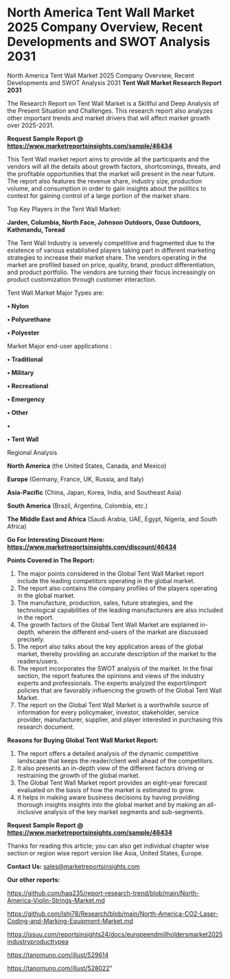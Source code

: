 # North America Tent Wall Market 2025 Company Overview, Recent Developments and SWOT Analysis 2031
North America Tent Wall Market 2025 Company Overview, Recent Developments and SWOT Analysis 2031
<strong>Tent Wall Market Research Report 2031</strong>

The Research Report on Tent Wall Market is a Skillful and Deep Analysis of the Present Situation and Challenges. This research report also analyzes other important trends and market drivers that will affect market growth over 2025-2031.

<strong>Request Sample Report @ <a href=https://www.marketreportsinsights.com/sample/46434>https://www.marketreportsinsights.com/sample/46434</a></strong>

This Tent Wall market report aims to provide all the participants and the vendors will all the details about growth factors, shortcomings, threats, and the profitable opportunities that the market will present in the near future. The report also features the revenue share, industry size, production volume, and consumption in order to gain insights about the politics to contest for gaining control of a large portion of the market share.

Top Key Players in the Tent Wall Market:

<strong>Jarden, Columbia, North Face, Johnson Outdoors, Oase Outdoors, Kathmandu, Toread</strong>

The Tent Wall Industry is severely competitive and fragmented due to the existence of various established players taking part in different marketing strategies to increase their market share. The vendors operating in the market are profiled based on price, quality, brand, product differentiation, and product portfolio. The vendors are turning their focus increasingly on product customization through customer interaction.

Tent Wall Market Major Types are:

<strong>•  Nylon

•  Polyurethane

•  Polyester</strong>

Market Major end-user applications :

<strong>•  Traditional

•  Military

•  Recreational

•  Emergency

•  Other

•  

•  Tent Wall</strong>

Regional Analysis

</u><strong><b>North America</b></strong> (the United States, Canada, and Mexico)

<strong><b>Europe </b></strong>(Germany, France, UK, Russia, and Italy)

<strong><b>Asia-Pacific</b></strong> (China, Japan, Korea, India, and Southeast Asia)

<strong><b>South America</b></strong> (Brazil, Argentina, Colombia, etc.)

<strong><b>The Middle East and Africa</b></strong> (Saudi Arabia, UAE, Egypt, Nigeria, and South Africa)

<strong>Go For Interesting Discount Here: <a href=https://www.marketreportsinsights.com/discount/46434>https://www.marketreportsinsights.com/discount/46434</a></strong>

<strong>Points Covered in The Report:</strong>
<ol>
  <li>The major points considered in the Global Tent Wall Market report include the leading competitors operating in the global market.</li>
  <li>The report also contains the company profiles of the players operating in the global market.</li>
  <li>The manufacture, production, sales, future strategies, and the technological capabilities of the leading manufacturers are also included in the report.</li>
  <li>The growth factors of the Global Tent Wall Market are explained in-depth, wherein the different end-users of the market are discussed precisely.</li>
  <li>The report also talks about the key application areas of the global market, thereby providing an accurate description of the market to the readers/users.</li>
  <li>The report incorporates the SWOT analysis of the market. In the final section, the report features the opinions and views of the industry experts and professionals. The experts analyzed the export/import policies that are favorably influencing the growth of the Global Tent Wall Market.</li>
  <li>The report on the Global Tent Wall Market is a worthwhile source of information for every policymaker, investor, stakeholder, service provider, manufacturer, supplier, and player interested in purchasing this research document.</li>
</ol>
<strong>Reasons for Buying Global Tent Wall Market Report:</strong>

<ol>
  <li>The report offers a detailed analysis of the dynamic competitive landscape that keeps the reader/client well ahead of the competitors.</li>
  <li>It also presents an in-depth view of the different factors driving or restraining the growth of the global market.</li>
  <li>The Global Tent Wall Market report provides an eight-year forecast evaluated on the basis of how the market is estimated to grow.</li>
  <li>It helps in making aware business decisions by having providing thorough insights insights into the global market and by making an all-inclusive analysis of the key market segments and sub-segments.</li>
</ol>
<strong>Request Sample Report @ <a href=https://www.marketreportsinsights.com/sample/46434>https://www.marketreportsinsights.com/sample/46434</a></strong>


Thanks for reading this article; you can also get individual chapter wise section or region wise report version like Asia, United States, Europe.

<strong>Contact Us:</strong>
sales@marketreportsinsights.com

<strong>Our other reports:</strong>

<a href=https://github.com/haq235/report-research-trend/blob/main/North-America-Violin-Strings-Market.md>https://github.com/haq235/report-research-trend/blob/main/North-America-Violin-Strings-Market.md</a>

<a href=https://github.com/Ishi78/Research/blob/main/North-America-CO2-Laser-Coding-and-Marking-Equipment-Market.md>https://github.com/Ishi78/Research/blob/main/North-America-CO2-Laser-Coding-and-Marking-Equipment-Market.md</a>

<a href=https://issuu.com/reportsinsights24/docs/europeendmillholdersmarket2025industryproducttypea>https://issuu.com/reportsinsights24/docs/europeendmillholdersmarket2025industryproducttypea</a>

<a href=https://tanomuno.com/illust/529614>https://tanomuno.com/illust/529614</a>

<a href=https://tanomuno.com/illust/528022>https://tanomuno.com/illust/528022</a>"
